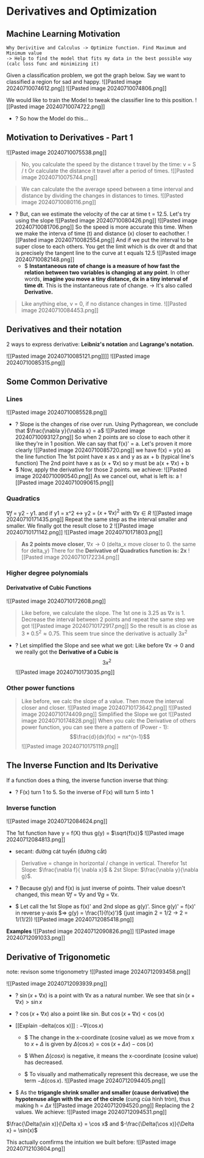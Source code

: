 # Derivatives and Optimization
## Machine Learning Motivation
```ad-faq
Why Derivitive and Calculus -> Optimize function. Find Maximum and Minimum value
-> Help to find the model that fits my data in the best possible way (calc loss func and minimizing it)
```


Given a classification problem, we got the graph below. Say we want to classified a region for sad and happy.
![[Pasted image 20240710074612.png]]
![[Pasted image 20240710074806.png]]

We would like to train the Model to tweak the classifier line to this position. 
![[Pasted image 20240710074722.png]]
+ ? So how the Model do this...

## Motivation to Derivatives - Part 1

![[Pasted image 20240710075538.png]]
> No, you calculate the speed by the distance t travel by the time: v = S / t
> Or calculate the distance it travel after a period of times.
> ![[Pasted image 20240710075744.png]]

> We can calculate the the average speed between a time interval and distance by dividing the changes in distances to times.
![[Pasted image 20240710080116.png]]


+ ? But, can we estimate the velocity of the car at time t = 12.5. Let's try using the slope 
	![[Pasted image 20240710080426.png]]
	![[Pasted image 20240710081706.png]]
	So the speed is more accurate this time. When we make the interva of time (t) and 
	distance (x) closer to eachother. 
	![[Pasted image 20240710082554.png]]
	And if we put the interval to be super close to each others. You get the limit which is dx over dt and that is precisely the tangent line to the curve at t equals 12.5
	![[Pasted image 20240710082148.png]]
	+ $ **Instantaneous rate of change is a measure of how fast the relation between two variables is changing at any point**. In other words, **imagine you move a tiny distance, dx in a tiny interval of time dt**. This is the instantaneous rate of change. -> It's also called **Derivative.**

> Like anything else, v = 0, if no distance changes in time.
![[Pasted image 20240710084453.png]]

## Derivatives and their notation
2 ways to express derivative: **Leibniz's notation** and **Lagrange's notation.**

![[Pasted image 20240710085121.png]]]]
![[Pasted image 20240710085315.png]]

## Some Common Derivative
### Lines
![[Pasted image 20240710085528.png]]

+ ? Slope is the changes of rise over run. Using Pythagorean, we conclude that $\frac{\nabla y}{\nabla x} = a$ 
![[Pasted image 20240710093127.png]]
So when 2 points are so close to each other it like they're in 1 position. We can say that f(x)' = a. Let's proven it more clearly
![[Pasted image 20240710085720.png]]
we have f(x) = y(x) as the line function
The 1st point have x as x and y as ax + b (typical line's function)
The 2nd point have  x as (x + $\nabla x$) so y must be a(x + $\nabla x$) + b
+ $ Now, apply the derivative for those 2 points. we achieve:
![[Pasted image 20240710090540.png]]
As we cancel out, what is left is:  a
![[Pasted image 20240710090615.png]]

### Quadratics
$\nabla f$ = y2 - y1. and if y1 = x^2 <->  y2 = $(x + \nabla x)^2$ with $\nabla x \in R$
![[Pasted image 20240710171435.png]]
Repeat the same step as the interval smaller and smaller. We finally got the result close to 2
![[Pasted image 20240710171142.png]]
![[Pasted image 20240710171803.png]]
> **As 2 points move closer**, $\nabla x \to 0$ (delta_x move closer to 0. the same for delta_y) There for the **Derivative of Quadratics function is: 2x**
![[Pasted image 20240710172234.png]]

### Higher degree polynomials 
#### Derivatvative of Cubic Functions
![[Pasted image 20240710172608.png]]
>Like before, we calculate the slope. The 1st one is 3.25 as $\nabla x$ is 1. Decrease the interval between 2 points and repeat the same step we got
![[Pasted image 20240710172917.png]]
So the result is as close as $3*0.5^{2} \approx 0.75$. This seem true since the derivative is actually  $3x^2$  
+ ? Let simplified the Slope and see what we got: Like before $\nabla x \to 0$ and we really got 
 the **Derivative of a Cubic is** $$3x^2$$ 
![[Pasted image 20240710173035.png]]

### Other power functions
> Like before, we calc the slope of a value. Then move the interval closer and closer.
![[Pasted image 20240710173642.png]]
![[Pasted image 20240710174409.png]]
 Simplified the Slope we got
![[Pasted image 20240710174828.png]]
 When you calc the Derivative of others power function, you can see there a pattern of (Power - 1):  $$\frac{d}{dx}f(x) = nx^{n-1}$$ 
![[Pasted image 20240710175119.png]]


## The Inverse Function and Its Derivative

If a function does a thing, the inverse function inverse that thing:
+ ? F(x) turn 1 to 5. So the inverse of F(x) will turn 5 into 1
### Inverse function
![[Pasted image 20240712084624.png]]

The 1st function have y = f(X) thus g(y) = $\sqrt{f(x)}$ 
![[Pasted image 20240712084813.png]]
+ secant: đường cát tuyến (đường cắt)


> Derivative = change in horizontal / change in vertical. Therefor
> 1st Slope: $\frac{\nabla f}{ \nabla x}$  & 2st Slope: $\frac{\nabla y}{\nabla g}$. 
+ ? Because g(y) and f(x) is just inverse of points. Their value doesn't changed, this mean $\nabla f$ = $\nabla y$  and $\nabla g$ = $\nabla x$. 

+ $ Let call the 1st Slope as f(x)' and 2nd slope as g(y)'. Since  g(y)' = f(x)' in reverse y-axis  $=> g(y) = \frac{1}{f(x)'}$    (just imagin 2 = 1/2 -> 2 = 1/(1/2))
![[Pasted image 20240712085418.png]]

**Examples**
![[Pasted image 20240712090826.png]]
![[Pasted image 20240712091033.png]]

## Derivative of Trigonometic  
note: revison some trigonometry
 ![[Pasted image 20240712093458.png]]

![[Pasted image 20240712093939.png]]

+ ? $\sin(x + \nabla x)$ is a point with $\nabla x$ as a natural number. We see that $\sin (x + \nabla x) > \sin x$
+ ? $\cos(x + \nabla x)$ also a point like sin. But $\cos(x + \nabla x) < \cos(x)$ 
+ [[Explain -delta(cos x)]] :  $-\nabla(\cos x)$  
	+ $ The change in the x-coordinate (cosine value) as we move from x to $x + \Delta$ is given by $\Delta(\cos x) = \cos(x + \Delta x) - \cos(x)$
		
	+ $ When $Δ(cos⁡x)$ is negative, it means the x-coordinate (cosine value) has decreased.
		
	- $ To visually and mathematically represent this decrease, we use the term $-\Delta(\cos x)$.
![[Pasted image 20240712094405.png]]

+ $ As the **trigangle shrink smaller and smaller (cause derivative) the hypotenuse align with the arc of the circle** (cung của hình tròn), thus making h = $\Delta x$
![[Pasted image 20240712094520.png]]
Replacing the 2 values. We achieve:
![[Pasted image 20240712094531.png]]

$\frac{\Delta(\sin x)}{\Delta x} = \cos x$  and  $-\frac{\Delta(\cos x)}{\Delta x} = \sin(x)$
 
 This actually comfirms the intuition we built before:
![[Pasted image 20240712103604.png]]


